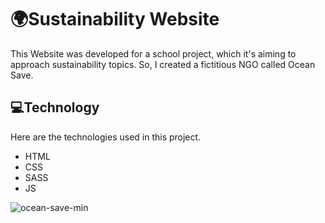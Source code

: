 # 🌍Sustainability Website

This Website was developed for a school project, which it's aiming to approach sustainability topics.
So, I created a fictitious NGO called Ocean Save.

## 💻Technology 

Here are the technologies used in this project.

* HTML
* CSS
* SASS
* JS

![ocean-save-min](https://user-images.githubusercontent.com/72459340/169748503-aacae24e-4a10-4781-b541-93fa45ee473b.png)

